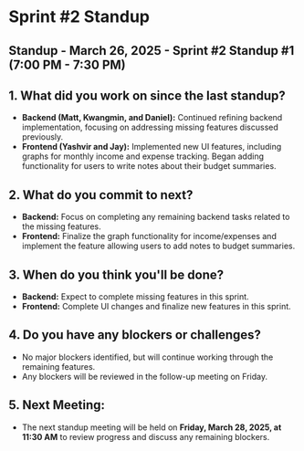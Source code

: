 # Sprint #2 Standup

## Standup - March 26, 2025 - Sprint #2 Standup #1 (7:00 PM - 7:30 PM)

## 1. What did you work on since the last standup?
- **Backend (Matt, Kwangmin, and Daniel):** Continued refining backend implementation, focusing on addressing missing features discussed previously.
- **Frontend (Yashvir and Jay):** Implemented new UI features, including graphs for monthly income and expense tracking. Began adding functionality for users to write notes about their budget summaries.

## 2. What do you commit to next?
- **Backend:** Focus on completing any remaining backend tasks related to the missing features.
- **Frontend:** Finalize the graph functionality for income/expenses and implement the feature allowing users to add notes to budget summaries.

## 3. When do you think you'll be done?
- **Backend:** Expect to complete missing features in this sprint.
- **Frontend:** Complete UI changes and finalize new features in this sprint.

## 4. Do you have any blockers or challenges?
- No major blockers identified, but will continue working through the remaining features.
- Any blockers will be reviewed in the follow-up meeting on Friday.

## 5. Next Meeting:
- The next standup meeting will be held on **Friday, March 28, 2025, at 11:30 AM** to review progress and discuss any remaining blockers.
